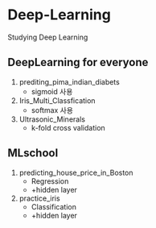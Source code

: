 # Deep-Learning
Studying Deep Learning

## DeepLearning for everyone
1. prediting_pima_indian_diabets
   - sigmoid 사용
2. Iris_Multi_Classfication
   - softmax 사용
3. Ultrasonic_Minerals
   - k-fold cross validation

## MLschool
1. predicting_house_price_in_Boston
   - Regression
   - +hidden layer
2. practice_iris
   - Classification
   - +hidden layer
